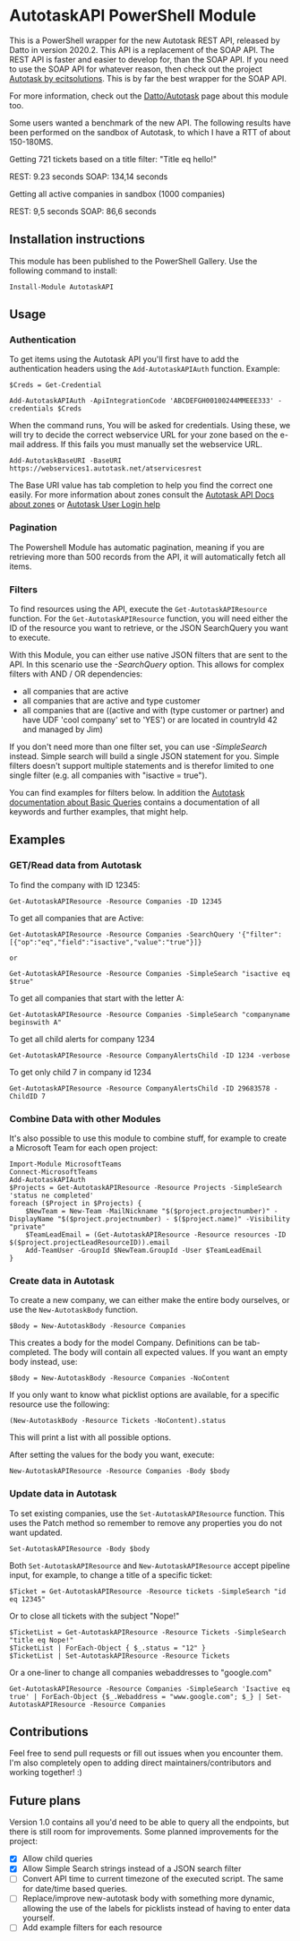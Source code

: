 # AutotaskAPI PowerShell Module

This is a PowerShell wrapper for the new Autotask REST API, released by Datto in version 2020.2. This API is a replacement of the SOAP API. The REST API is faster and easier to develop for, than the SOAP API. If you need to use the SOAP API for whatever reason, then check out the project [Autotask by ecitsolutions](https://github.com/ecitsolutions/Autotask). This is by far the best wrapper for the SOAP API.

For more information, check out the [Datto/Autotask](https://www.datto.com/integrations/lime-networks-b-v-cyberdrain-com) page about this module too.

Some users wanted a benchmark of the new API. The following results have been performed on the sandbox of Autotask, to which I have a RTT of about 150-180MS.

Getting 721 tickets based on a title filter: "Title eq hello!"

REST: 9.23 seconds
SOAP: 134,14 seconds

Getting all active companies in sandbox (1000 companies)

REST: 9,5 seconds
SOAP: 86,6 seconds

## Installation instructions

This module has been published to the PowerShell Gallery. Use the following command to install:  

    Install-Module AutotaskAPI

## Usage

### Authentication

To get items using the Autotask API you'll first have to add the authentication headers using the `Add-AutotaskAPIAuth` function. Example:

    $Creds = Get-Credential
    
    Add-AutotaskAPIAuth -ApiIntegrationCode 'ABCDEFGH00100244MMEEE333' -credentials $Creds

When the command runs, You will be asked for credentials. Using these, we will try to decide the correct webservice URL for your zone based on the e-mail address. If this fails you must manually set the webservice URL.

    Add-AutotaskBaseURI -BaseURI https://webservices1.autotask.net/atservicesrest

The Base URI value has tab completion to help you find the correct one easily. For more information about zones consult the [Autotask API Docs about zones](https://www.autotask.net/help/developerhelp/Content/APIs/General/API_Zones.htm) or [Autotask User Login help](https://www.autotask.net/help/Content/2_Getting_Started/LogIntoAutotask.htm?Highlight=hosted)

### Pagination

The Powershell Module has automatic pagination, meaning if you are retrieving more than 500 records from the API, it will automatically fetch all items.

### Filters

To find resources using the API, execute the `Get-AutotaskAPIResource` function. For the `Get-AutotaskAPIResource` function, you will need either the ID of the resource you want to retrieve, or the JSON SearchQuery you want to execute.

With this Module, you can either use native JSON filters that are sent to the API. In this scenario use the *-SearchQuery* option. This allows for complex filters with AND / OR dependencies:

- all companies that are active
- all companies that are active and type customer
- all companies that are ((active and with (type customer or partner) and have UDF 'cool company' set to 'YES') or are located in countryId 42 and managed by Jim)

If you don't need more than one filter set, you can use *-SimpleSearch* instead. Simple search will build a single JSON statement for you. Simple filters doesn't support  multiple statements and is therefor limited to one single filter (e.g. all companies with "isactive = true").

You can find examples for filters below. In addition the [Autotask documentation about Basic Queries](https://www.autotask.net/help/developerhelp/Content/APIs/REST/API_Calls/REST_Basic_Query_Calls.htm) contains a documentation of all keywords and further examples, that might help.

## Examples

### GET/Read data from Autotask

To find the company with ID 12345:

    Get-AutotaskAPIResource -Resource Companies -ID 12345

To get all companies that are Active:

    Get-AutotaskAPIResource -Resource Companies -SearchQuery '{"filter":[{"op":"eq","field":"isactive","value":"true"}]}
    
    or
    
    Get-AutotaskAPIResource -Resource Companies -SimpleSearch "isactive eq $true"

To get all companies that start with the letter A:

    Get-AutotaskAPIResource -Resource Companies -SimpleSearch "companyname beginswith A"

To get all child alerts for company 1234

    Get-AutotaskAPIResource -Resource CompanyAlertsChild -ID 1234 -verbose

To get only child 7 in company id 1234

    Get-AutotaskAPIResource -Resource CompanyAlertsChild -ID 29683578 -ChildID 7

### Combine Data with other Modules

It's also possible to use this module to combine stuff, for example to create a Microsoft Team for each open project:

    Import-Module MicrosoftTeams
    Connect-MicrosoftTeams
    Add-AutotaskAPIAuth
    $Projects = Get-AutotaskAPIResource -Resource Projects -SimpleSearch 'status ne completed'
    foreach ($Project in $Projects) {
        $NewTeam = New-Team -MailNickname "$($project.projectnumber)" -DisplayName "$($project.projectnumber) - $($project.name)" -Visibility "private"
        $TeamLeadEmail = (Get-AutotaskAPIResource -Resource resources -ID $($project.projectLeadResourceID)).email
        Add-TeamUser -GroupId $NewTeam.GroupId -User $TeamLeadEmail
    }

### Create data in Autotask

To create a new company, we can either make the entire body ourselves, or use the `New-AutotaskBody` function.

    $Body = New-AutotaskBody -Resource Companies

This creates a body for the model Company. Definitions can be tab-completed. The body will contain all expected values. If you want an empty body instead, use:

    $Body = New-AutotaskBody -Resource Companies -NoContent

If you only want to know what picklist options are available, for a specific resource use the following:

    (New-AutotaskBody -Resource Tickets -NoContent).status

This will print a list with all possible options.

After setting the values for the body you want, execute:

    New-AutotaskAPIResource -Resource Companies -Body $body

### Update data in Autotask

To set existing companies, use the `Set-AutotaskAPIResource` function. This uses the Patch method so remember to remove any properties you do not want updated.

    Set-AutotaskAPIResource -Body $body

Both `Set-AutotaskAPIResource` and `New-AutotaskAPIResource` accept pipeline input, for example, to change a title of a specific ticket:

    $Ticket = Get-AutotaskAPIResource -Resource tickets -SimpleSearch "id eq 12345"

Or to close all tickets with the subject "Nope!"

    $TicketList = Get-AutotaskAPIResource -Resource Tickets -SimpleSearch "title eq Nope!"
    $TicketList | ForEach-Object { $_.status = "12" }
    $TicketList | Set-AutotaskAPIResource -Resource Tickets

Or a one-liner to change all companies webaddresses to "google.com"

    Get-AutotaskAPIResource -Resource Companies -SimpleSearch 'Isactive eq true' | ForEach-Object {$_.Webaddress = "www.google.com"; $_} | Set-AutotaskAPIResource -Resource Companies

## Contributions

Feel free to send pull requests or fill out issues when you encounter them. I'm also completely open to adding direct maintainers/contributors and working together! :)

## Future plans

Version 1.0 contains all you'd need to be able to query all the endpoints, but there is still room for improvements. Some planned improvements for the project:

- [x] Allow child queries
- [x] Allow Simple Search strings instead of a JSON search filter
- [ ] Convert API time to current timezone of the executed script. The same for date/time based queries.
- [ ] Replace/improve new-autotask body with something more dynamic, allowing the use of the labels for picklists instead of having to enter data yourself.
- [ ] Add example filters for each resource
